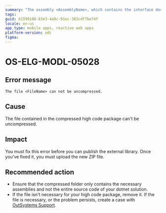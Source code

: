 ```yaml
---
summary: "The assembly <AssemblyName>, which contains the interface decorated with the OSInterface attribute, is not located in the root directory of the zip file."
tags:
guid: b1599188-83e3-4a9c-91ec-383cdf7be74f
locale: en-us
app_type: mobile apps, reactive web apps
platform-version: odc
figma: 
---
```


# OS-ELG-MODL-05028

## Error message

`The file <FileName> can not be uncompressed.`

## Cause

The file contained in the compressed high code package can't be uncompressed.

## Impact

You must fix this error before you can publish the external library. Once you've fixed it, you must upload the new ZIP file.

## Recommended action

* Ensure that the compressed folder only contains the necessary assemblies and not the entire source code of your dotnet solution.
* If the file isn't necessary for your high code package, remove it. If the file is necessary, or the problem persists, create a case with [OutSystems Support](https://www.outsystems.com/support/portal/open-support-case?ErrorCode=OS-ELG-MODL-05028).
